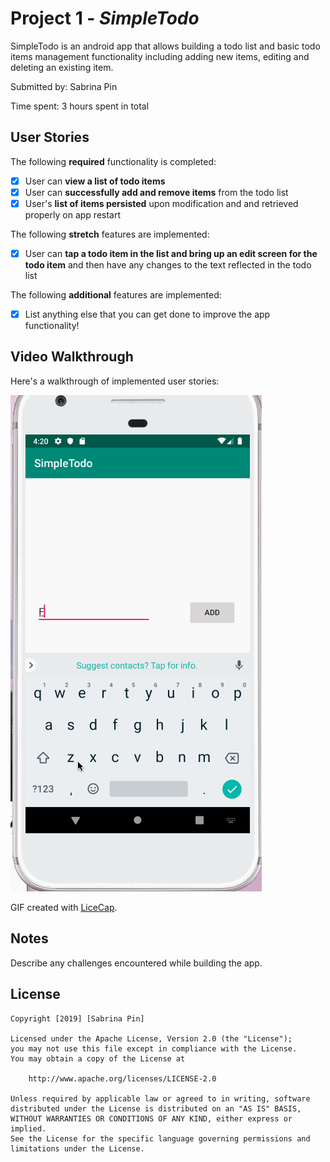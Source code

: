 # Project 1 - *SimpleTodo*

SimpleTodo is an android app that allows building a todo list and basic todo items management functionality including adding new items, editing and deleting an existing item.

Submitted by: Sabrina Pin

Time spent: 3 hours spent in total

## User Stories

The following **required** functionality is completed:

* [x] User can **view a list of todo items**
* [x] User can **successfully add and remove items** from the todo list
* [x] User's **list of items persisted** upon modification and and retrieved properly on app restart

The following **stretch** features are implemented:

* [x] User can **tap a todo item in the list and bring up an edit screen for the todo item** and then have any changes to the text reflected in the todo list

The following **additional** features are implemented:

* [x] List anything else that you can get done to improve the app functionality!

## Video Walkthrough

Here's a walkthrough of implemented user stories:

<img src='https://raw.githubusercontent.com/SBPin/SimpleTodo/master/SimpleTodo.gif' title='SimpleTodo' width='' alt='SimpleTodo' />


GIF created with [LiceCap](http://www.cockos.com/licecap/).

## Notes

Describe any challenges encountered while building the app.

## License

    Copyright [2019] [Sabrina Pin]

    Licensed under the Apache License, Version 2.0 (the "License");
    you may not use this file except in compliance with the License.
    You may obtain a copy of the License at

        http://www.apache.org/licenses/LICENSE-2.0

    Unless required by applicable law or agreed to in writing, software
    distributed under the License is distributed on an "AS IS" BASIS,
    WITHOUT WARRANTIES OR CONDITIONS OF ANY KIND, either express or implied.
    See the License for the specific language governing permissions and
    limitations under the License.
